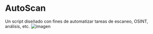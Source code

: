 # AutoScan
Un script diseñado con fines de automatizar tareas de escaneo, OSINT, análisis, etc.
![imagen](https://user-images.githubusercontent.com/116729095/201238072-5f4981cc-32dc-4c6e-b190-e88ced5176b9.png)
